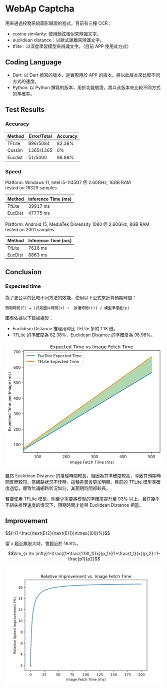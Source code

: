 # WebAp Captcha

用來通過校務系統圖形驗證的程式。目前有三種 OCR：
- cosine similarity: 使用餘弦相似來辨識文字。
- euclidean distance：以歐式距離來辨識文字。
- tflite：以深度學習模型來辨識文字。（目前 APP 使用此方式）

## Coding Language

- Dart: 以 Dart 撰寫的版本，是實際用於 APP 的版本。將以此版本來比較不同方式的速度。
- Python: 以 Python 撰寫的版本，用於功能驗證。將以此版本來比較不同方式的準確率。

## Test Results
### Accuracy

| Method | Error/Total | Accuracy |
|--------|-------------|----------|
| TFLite | 896/5084    | 82.38%   |
| Cossim | 1365/1365   | 0%       |
| Eucdist| 51/5000     | 98.98%   |

### Speed

Platform: Windows 11, Intel i5-1145G7 @ 2.60GHz, 16GB RAM  
tested on 16329 samples

| Method | Inference Time (ms) |
|--------|---------------------|
| TfLite | 39917 ms            |
| EucDist| 47775 ms            |

Platform: Android 15, MediaTek Dimensity 1080 @ 2.60GHz, 8GB RAM  
tested on 2001 samples

| Method | Inference Time (ms) |
|--------|---------------------|
| TfLite | 7616 ms             |
| EucDist| 8863 ms             |

## Conclusion

### Expected time

為了更公平的比較不同方法的效能，使用以下公式來計算預期時間：

```
預期時間(E) = (抓取圖片時間(x) +  推理時間(t)) / 模型準確度(p)
```

圖表依據以下數據繪製：
- Euclidean Distance 推理用時比 TFLite 多約 1.18 倍。
- TFLite 的準確度為 82.38%，Euclidean Distance 的準確度為 98.98%。

![](./expected_time.webp)

雖然 Euclidean Distance 的推理時間較長，但因為其準確度較高，導致其預期時間反而較短。當網路狀況不佳時，這種差異會更加明顯。目前的 TFLite 模型準確度過低，導致無論網路狀況如何，其預期時間都較長。

若要使用 TFLite 模型，則至少需要將模型的準確度提升至 93% 以上，且在幾乎不損失推理速度的情況下，預期時間才能與 Euclidean Distance 相當。

## Improvement

$$I=(1-\frac{\text{E}2}{\text{E}1})\times{100}\%}$$

當 $x$ 趨近無限大時，會趨近於 16.8%。

$$\lim_{x \to \infty}1-\frac{(1+\frac{1.18t_1}{x})p_1}{(1+\frac{t_1}{x})p_2}=1-\frac{p1}{p2}$$

![](./improve.webp)
